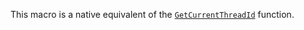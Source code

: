 This macro is a native equivalent of the [`GetCurrentThreadId`](https://learn.microsoft.com/en-us/windows/win32/api/processthreadsapi/nf-processthreadsapi-getcurrentthreadid) function.
